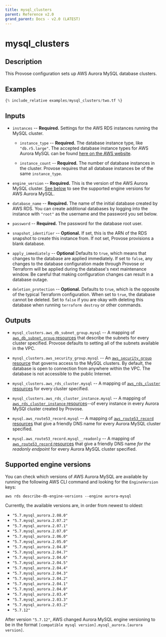 ```yaml
---
title: mysql_clusters
parent: Reference v2.0
grand_parent: Docs - v2.0 (LATEST)
---
```


# mysql_clusters

## Description

This Provose configuration sets up AWS Aurora MySQL database clusters.

## Examples

```terraform
{% include_relative examples/mysql_clusters/two.tf %}
```

## Inputs

- `instances` -- **Required.** Settings for the AWS RDS instances running the MySQL cluster.

  - `instance_type` -- **Required.** The database instance type, like `"db.r5.large"`. The accepted database instance types for AWS Aurora MySQL can be found [here on the AWS website](https://aws.amazon.com/rds/aurora/pricing/?pg=pr&loc=1).

  - `instance_count` -- **Required.** The number of database instances in the cluster. Provose requires that all database instances be of the same `instance_type`.

- `engine_version` -- **Required.** This is the version of the AWS Aurora MySQL cluster. [See below](#supported-engine-versions) to see the supported engine versions for AWS Aurora MySQL.

- `database_name` -- **Required.** The name of the initial database created by AWS RDS. You can create additional databases by logging into the instance with `"root"` as the username and the password you set below.

- `password` -- **Required.** The password for the database root user.

- `snapshot_identifier` -- **Optional.** If set, this is the ARN of the RDS snapshot to create this instance from. If not set, Provose provisions a blank database.

- `apply_immediately` -- **Optional** Defaults to `true`, which means that changes to the database are applied immediately. If set to `false`, any changes to the database configuration made through Provose or Terraform will be applied during the database's next maintenance window. Be careful that making configuration changes can result in a database outage.

- `deletion_protection` -- **Optional.** Defaults to `true`, which is the opposite of the typical Terraform configuration. When set to `true`, the database cannot be deleted. Set to `false` if you are okay with deleting this database when running `terraform destroy` or other commands.

## Outputs

- `mysql_clusters.aws_db_subnet_group.mysql` -- A mapping of [`aws_db_subnet_group` resources](https://www.terraform.io/docs/providers/aws/r/db_subnet_group.html) that describe the subnets for every cluster specified. Provose defaults to setting all of the subnets available in the VPC.

- `mysql_clusters.aws_security_group.mysql` -- An [`aws_security_group` resource](https://www.terraform.io/docs/providers/aws/r/security_group.html) that governs access to the MySQL clusters. By default, the database is open to connection from anywhere within the VPC. The database is not accessible to the public Internet.

- `mysql_clusters.aws_rds_cluster.mysql` -- A mapping of [`aws_rds_cluster` resources](https://www.terraform.io/docs/providers/aws/r/rds_cluster.html) for every cluster specified.

- `mysql_clusters.aws_rds_cluster_instance.mysql` -- A mapping of [`aws_rds_cluster_instance` resources](https://www.terraform.io/docs/providers/aws/r/rds_cluster_instance.html)--of every instance in every Aurora MySQl cluster created by Provose.

- `mysql.aws_route53_record.mysql` -- A mapping of [`aws_route53_record` resources](https://www.terraform.io/docs/providers/aws/r/route53_record.html) that give a friendly DNS name for every Aurora MySQL cluster specified.

- `mysql.aws_route53_record.mysql__readonly` -- A mapping of [`aws_route53_record` resources](https://www.terraform.io/docs/providers/aws/r/route53_record.html) that give a friendly DNS name _for the readonly endpoint_ for every Aurora MySQL cluster specified.

## Supported engine versions

You can check which versions of AWS Aurora MySQL are available by running the following AWS CLI command and looking for the `EngineVersion` keys:

```
aws rds describe-db-engine-versions --engine aurora-mysql
```

Currently, the available versions are, in order from newest to oldest:

- `"5.7.mysql_aurora.2.08.0"`
- `"5.7.mysql_aurora.2.07.2"`
- `"5.7.mysql_aurora.2.07.1"`
- `"5.7.mysql_aurora.2.07.0"`
- `"5.7.mysql_aurora.2.06.0"`
- `"5.7.mysql_aurora.2.05.0"`
- `"5.7.mysql_aurora.2.04.8"`
- `"5.7.mysql_aurora.2.04.7"`
- `"5.7.mysql_aurora.2.04.6"`
- `"5.7.mysql_aurora.2.04.5"`
- `"5.7.mysql_aurora.2.04.4"`
- `"5.7.mysql_aurora.2.04.3"`
- `"5.7.mysql_aurora.2.04.2"`
- `"5.7.mysql_aurora.2.04.1"`
- `"5.7.mysql_aurora.2.04.0"`
- `"5.7.mysql_aurora.2.03.4"`
- `"5.7.mysql_aurora.2.03.3"`
- `"5.7.mysql_aurora.2.03.2"`
- `"5.7.12"`

After version `"5.7.12"`, AWS changed Aurora MySQL engine versioning to be in the format `[compatible mysql version].mysql_aurora.[aurora version]`.
